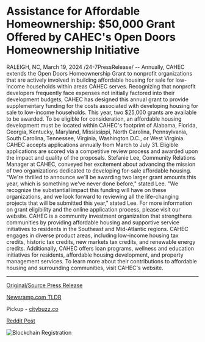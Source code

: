 # Assistance for Affordable Homeownership: $50,000 Grant Offered by CAHEC's Open Doors Homeownership Initiative

RALEIGH, NC, March 19, 2024 /24-7PressRelease/ -- Annually, CAHEC extends the Open Doors Homeownership Grant to nonprofit organizations that are actively involved in building affordable housing for sale for low-income households within areas CAHEC serves. Recognizing that nonprofit developers frequently face expenses not initially factored into their development budgets, CAHEC has designed this annual grant to provide supplementary funding for the costs associated with developing housing for sale to low-income households.  This year, two $25,000 grants are available to be awarded. To be eligible for consideration, an affordable housing development must be located within CAHEC's footprint of Alabama, Florida, Georgia, Kentucky, Maryland, Mississippi, North Carolina, Pennsylvania, South Carolina, Tennessee, Virginia, Washington D.C., or West Virginia. CAHEC accepts applications annually from March to July 31. Eligible applications are scored via a competitive review process and awarded upon the impact and quality of the proposals.  Stefanie Lee, Community Relations Manager at CAHEC, conveyed her excitement about advancing the mission of two organizations dedicated to developing for-sale affordable housing. "We're thrilled to announce we'll be awarding two larger grant amounts this year, which is something we've never done before," stated Lee. "We recognize the substantial impact this funding will have on these organizations, and we look forward to reviewing all the life-changing projects that will be submitted this year," stated Lee.  For more information on grant eligibility and the online application process, please visit our website.  CAHEC is a community investment organization that strengthens communities by providing affordable housing and supportive service initiatives to residents in the Southeast and Mid-Atlantic regions. CAHEC engages in diverse product areas, including low-income housing tax credits, historic tax credits, new markets tax credits, and renewable energy credits. Additionally, CAHEC offers loan programs, wellness and education initiatives for residents, affordable housing development, and property management services. To learn more about their contributions to affordable housing and surrounding communities, visit CAHEC's website. 

---

[Original/Source Press Release](https://www.24-7pressrelease.com/press-release/509356/assistance-for-affordable-homeownership-50000-grant-offered-by-cahecs-open-doors-homeownership-initiative)
                    

[Newsramp.com TLDR](https://newsramp.com/curated-news/cahec-announces-25000-grants-for-affordable-housing-development/69656e15b7574a3548211326c36dab3a) 


Pickup - [citybuzz.co](https://citybuzz.co/2024/03/19/cahec-doubles-grant-funding-for-affordable-homeownership-initiative)
 



[Reddit Post](https://www.reddit.com/r/newsramp/comments/1bie9hx/cahec_announces_25000_grants_for_affordable/) 



![Blockchain Registration](https://cdn.newsramp.app/24-7PressRelease/qrcode/243/19/diveMfQh.webp)